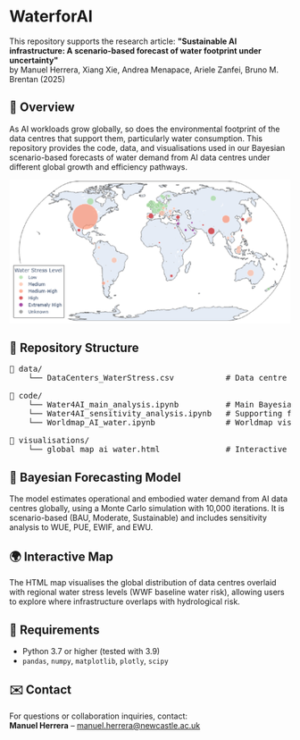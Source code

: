# WaterforAI

This repository supports the research article:
**"Sustainable AI infrastructure: A scenario-based forecast of water footprint under uncertainty"**  
by Manuel Herrera, Xiang Xie, Andrea Menapace, Ariele Zanfei, Bruno M. Brentan (2025)

## 📌 Overview

As AI workloads grow globally, so does the environmental footprint of the data centres that support them, particularly water consumption. This repository provides the code, data, and visualisations used in our Bayesian scenario-based forecasts of water demand from AI data centres under different global growth and efficiency pathways.

![Data centres and water stress](visualisations/worldmap_w4AI.png)

## 📁 Repository Structure
<pre>
📂 data/  
    └── DataCenters_WaterStress.csv           # Data centre locations with water stress levels   

📂 code/  
    └── Water4AI_main_analysis.ipynb          # Main Bayesian Monte Carlo script  
    └── Water4AI_sensitivity_analysis.ipynb   # Supporting functions  
    └── Worldmap_AI_water.ipynb               # Worldmap visualisation

📂 visualisations/  
    └── global_map_ai_water.html              # Interactive HTML map of data centre water risk
</pre>
## 🧮 Bayesian Forecasting Model

The model estimates operational and embodied water demand from AI data centres globally, using a Monte Carlo simulation with 10,000 iterations. It is scenario-based (BAU, Moderate, Sustainable) and includes sensitivity analysis to WUE, PUE, EWIF, and EWU.

## 🌍 Interactive Map

The HTML map visualises the global distribution of data centres overlaid with regional water stress levels (WWF baseline water risk), allowing users to explore where infrastructure overlaps with hydrological risk.

## 🔧 Requirements

- Python 3.7 or higher (tested with 3.9)
- `pandas`, `numpy`, `matplotlib`, `plotly`, `scipy`

## ✉️ Contact

For questions or collaboration inquiries, contact:  
**Manuel Herrera** – manuel.herrera@newcastle.ac.uk
